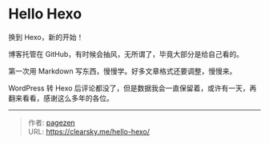 # Hello Hexo


换到 Hexo，新的开始！

博客托管在 GitHub，有时候会抽风，无所谓了，毕竟大部分是给自己看的。

第一次用 Markdown 写东西，慢慢学。好多文章格式还要调整，慢慢来。

WordPress 转 Hexo 后评论都没了，但是数据我会一直保留着，或许有一天，再翻来看看，感谢这么多年的各位。



---

> 作者: [pagezen](http://clearsky.me/)  
> URL: https://clearsky.me/hello-hexo/  

